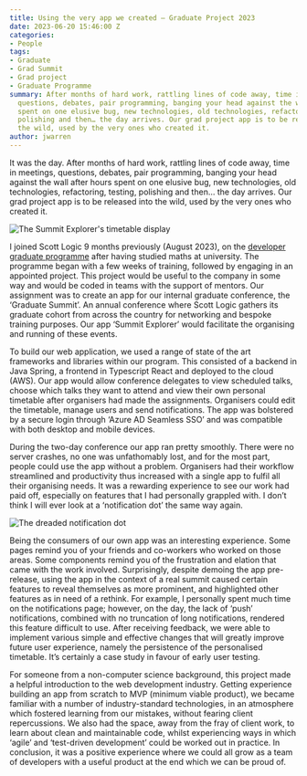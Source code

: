 ```yaml
---
title: Using the very app we created – Graduate Project 2023
date: 2023-06-20 15:46:00 Z
categories:
- People
tags:
- Graduate
- Grad Summit
- Grad project
- Graduate Programme
summary: After months of hard work, rattling lines of code away, time in meetings,
  questions, debates, pair programming, banging your head against the wall after hours
  spent on one elusive bug, new technologies, old technologies, refactoring, testing,
  polishing and then… the day arrives. Our grad project app is to be released into
  the wild, used by the very ones who created it.
author: jwarren
---
```


It was the day.
After months of hard work, rattling lines of code away, time in meetings, questions, debates, pair programming, banging your head against the wall after hours spent on one elusive bug, new technologies, old technologies, refactoring, testing, polishing and then… the day arrives. Our grad project app is to be released into the wild, used by the very ones who created it.

![The Summit Explorer's timetable display](/uploads/timetable-display-choices.JPG)

I joined Scott Logic 9 months previously (August 2023), on the [developer graduate programme](https://www.scottlogic.com/graduate-programme) after having studied maths at university. The programme began with a few weeks of training, followed by engaging in an appointed project. This project would be useful to the company in some way and would be coded in teams with the support of mentors. Our assignment was to create an app for our internal graduate conference, the ‘Graduate Summit’. An annual conference where Scott Logic gathers its graduate cohort from across the country for networking and bespoke training purposes. Our app ‘Summit Explorer’ would facilitate the organising and running of these events.

To build our web application, we used a range of state of the art frameworks and libraries within our program. This consisted of a backend in Java Spring, a frontend in Typescript React and deployed to the cloud (AWS). Our app would allow conference delegates to view scheduled talks, choose which talks they want to attend and view their own personal timetable after organisers had made the assignments. Organisers could edit the timetable, manage users and send notifications. The app was bolstered by a secure login through ‘Azure AD Seamless SSO’ and was compatible with both desktop and mobile devices.

During the two-day conference our app ran pretty smoothly. There were no server crashes, no one was unfathomably lost, and for the most part, people could use the app without a problem. Organisers had their workflow streamlined and productivity thus increased with a single app to fulfil all their organising needs. It was a rewarding experience to see our work had paid off, especially on features that I had personally grappled with. I don’t think I will ever look at a ‘notification dot’ the same way again.

![The dreaded notification dot](/uploads/notification%20dot.JPG)

Being the consumers of our own app was an interesting experience. Some pages remind you of your friends and co-workers who worked on those areas. Some components remind you of the frustration and elation that came with the work involved. Surprisingly, despite demoing the app pre-release, using the app in the context of a real summit caused certain features to reveal themselves as more prominent, and highlighted other features as in need of a rethink. For example, I personally spent much time on the notifications page; however, on the day, the lack of ‘push’ notifications, combined with no truncation of long notifications, rendered this feature difficult to use. After receiving feedback, we were able to implement various simple and effective changes that will greatly improve future user experience, namely the persistence of the personalised timetable. It’s certainly a case study in favour of early user testing.

For someone from a non-computer science background, this project made a helpful introduction to the web development industry. Getting experience building an app from scratch to MVP (minimum viable product), we became familiar with a number of industry-standard technologies, in an atmosphere which fostered learning from our mistakes, without fearing client repercussions. We also had the space, away from the fray of client work, to learn about clean and maintainable code, whilst experiencing ways in which ‘agile’ and ‘test-driven development’ could be worked out in practice.
In conclusion, it was a positive experience where we could all grow as a team of developers with a useful product at the end which we can be proud of.
